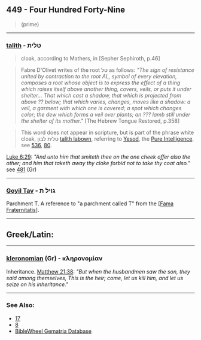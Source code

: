 ## 449 - Four Hundred Forty-Nine
> (prime)

---

### [talith](/keys/TLITh) - טלית
> cloak, according to Mathers, in [Sepher Sephiroth, p.46]

> Fabre D'Olivet writes of the root טל as follows: *"The sign of resistance united by contraction to the root AL, symbol of every elevation, composes a root whose object is to express the effect of a thing which raises itself above another thing, covers, veils, or puts it under shelter... That which cast a shadow, that which is projected from above ?? below; that which varies, changes, moves like a shadow: a veil, a garment with which one is covered; a spot which changes color; the dew which forms a veil over plants; an ??? lamb still under the shelter of its mother."* [The Hebrew Tongue Restored, p.358]

> This word does not appear in scripture, but is part of the phrase white cloak, טלית לבון [talith labown](/keys/TLITh.LBVN), referring to [Yesod](/keys/ISVD), the [Pure Intelligence](/keys/ShKL.THVR). see [536](536), [80](80).

[Luke 6:29](http://biblehub.com/luke/6-29.htm): *"And unto him that smiteth thee on the one cheek offer also the other; and him that taketh away thy cloke forbid not to take thy coat also."* see [481](481) (Gr)

---

### [Goyil Tav](/keys/GVIL.Th) - גויל ת
Parchment T. A reference to "a parchment called T" from the [[Fama Fraternitatis](https://archive.org/stream/PaulFosterCase-TheTrueAndInvisibleRosicrucianOrder4thEd-1985#page/n23/mode/2up)].

---

## Greek/Latin:

---

### [kleronomian](/greek?word=klhronomian) (Gr) - κληρονομίαν
Inheritance. [Matthew 21:38](http://biblehub.com/matthew/21-38.htm): *"But when the husbandmen saw the son, they said among themselves, This is the heir; come, let us kill him, and let us seize on his inheritance."*

---

### See Also:

- [17](17)
- [8](8)
- [BibleWheel Gematria Database](https://www.biblewheel.com//GR/GR_Database.php?SearchBy_Gematria=449)
